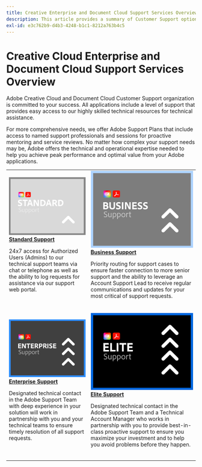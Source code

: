 ```yaml
---
title: Creative Enterprise and Document Cloud Support Services Overview
description: This article provides a summary of Customer Support options for Adobe Creative Cloud and Document Cloud. These options include Standard, Business, Enterprise, and Elite.
exl-id: e3c762b9-d4b3-4248-b1c1-8212a763b4c5
---
```

# Creative Cloud Enterprise and Document Cloud Support Services Overview

Adobe Creative Cloud and Document Cloud Customer Support organization is committed to your success. All applications include a level of support that provides easy access to our highly skilled technical resources for technical assistance.

For more comprehensive needs, we offer Adobe Support Plans that include access to named support professionals and sessions for proactive mentoring and service reviews. No matter how complex your support needs may be, Adobe offers the technical and operational expertise needed to help you achieve peak performance and optimal value from your Adobe applications.

<table style="table-layout:fixed">
<tr>
  <td>
    <a href="assets/DMeStandardSupportDatasheet_2022.pdf">
    <img alt="Standard" src="assets/STANDARDSupportThumbnailCC.png"/>
    </a>
    <div>
    <a href="assets/DMeStandardSupportDatasheet_2022.pdf"><strong>Standard Support</strong></a> 
    </div>
    <p>24x7 access for Authorized Users (Admins) to our technical support teams via chat or telephone as well as the ability to log requests for assistance via our support web portal. </p>
    <br>
  </td>
  <td>
    <a href="assets/DMeBusinessSupportDatasheet_2022.pdf">
      <img alt="Business" src="assets/BusinessSupportThumbnailCC.png">
    </a>
    <div>
    <a href="assets/DMeBusinessSupportDatasheet_2022.pdf"><strong>Business Support</strong></a>
    </div>
    <p>Priority routing for support cases to ensure faster connection to more senior support and the ability to leverage an Account Support Lead to receive regular communications and updates for your most critical of support requests.</p>
    <br>
  </td>
</tr>
<tr>
  <td>
    <a href="assets/DMeEnterpriseSupportDatasheet_2022.pdf">
    <img alt="Enterprise" src="assets/EnterpriseSupportThumbnailxx.png"/>
    </a>
    <div>
    <a href="assets/DMeEnterpriseSupportDatasheet_2022.pdf"><strong>Enterprise Support</strong></a>
    </div>
    <p>Designated technical contact in the Adobe Support Team with deep experience in your solution will work in partnership with you and your technical teams to ensure timely resolution of all support requests.</p>
    <br>
  </td>
  <td>
    <a href="assets/DMeEliteSupportDatasheet_2022.pdf">
      <img alt="Elite" src="assets/EliteSupportThumbnailcc.png">
    </a>
    <div>
    <a href="assets/DMeEliteSupportDatasheet_2022.pdf"><strong>Elite Support</strong></a>
    </div>
    <p>Designated technical contact in the Adobe Support Team and a Technical Account Manager who works in partnership with you to provide best-in-class proactive support to ensure you maximize your investment and to help you avoid problems before they happen.</p>
    <br>
  </td>
</tr>
</table>
